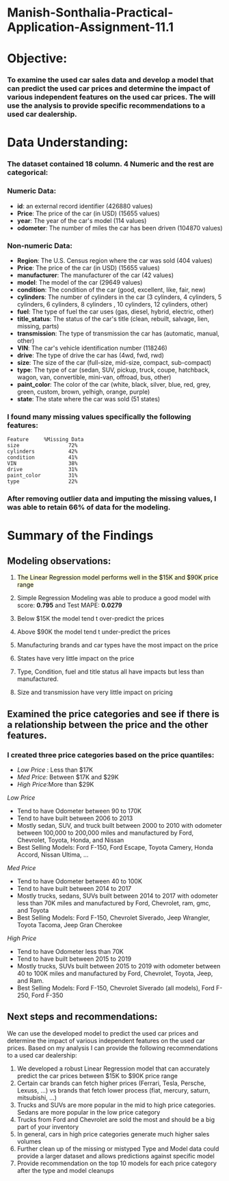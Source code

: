 # Manish-Sonthalia-Practical-Application-Assignment-11.1

# Objective:   
### To examine the used car sales data and develop a model that can predict the used car prices and determine the impact of various independent features on the used car prices.  The will use the analysis to provide specific recommendations to a used car dealership.

# Data Understanding:
### The dataset contained 18 column. 4 Numeric and the rest are categorical:
### Numeric Data:
- **id**: an external record identifier (426880 values)
- **Price**: The price of the car (in USD) (15655 values)
- **year**: The year of the car's model (114 values)
- **odometer**: The number of miles the car has been driven (104870 values)

### Non-numeric Data:
- **Region**: The U.S. Census region where the car was sold (404 values)
- **Price**: The price of the car (in USD) (15655 values)
- **manufacturer**: The manufacturer of the car (42 values)
- **model**: The model of the car (29649 values)
- **condition**: The condition of the car (good, excellent, like, fair, new)
- **cylinders**: The number of cylinders in the car (3 cylinders, 4 cylinders, 5 cylinders, 6 cylinders, 8 cylinders , 10 cylinders, 12 cylinders, other)
- **fuel**: The type of fuel the car uses (gas, diesel, hybrid, electric, other)
- **title_status**: The status of the car's title (clean, rebuilt, salvage, lien, missing, parts)
- **transmission**: The type of transmission the car has (automatic, manual, other)
- **VIN**: The car's vehicle identification number (118246)
- **drive**: The type of drive the car has (4wd, fwd, rwd)
- **size**: The size of the car (full-size, mid-size, compact, sub-compact)
- **type**: The type of car (sedan, SUV, pickup, truck, coupe, hatchback, wagon, van, convertible, mini-van, offroad, bus, other)
- **paint_color**: The color of the car (white, black, silver, blue, red, grey, green, custom, brown, yelhigh, orange, purple)
- **state**: The state where the car was sold (51 states)

### I found many missing values specifically the following features:
	
	Feature		%Missing Data
	size            	72%
	cylinders       	42%
	condition       	41%
	VIN             	38%
	drive           	31%
	paint_color     	31%
	type            	22%
	
### After removing outlier data and imputing the missing values, I was able to retain **66%** of data for the modeling.


# Summary of the Findings

## Modeling observations:  

1. <mark style="background-color: lightyellow">The Linear Regression model performs well in the $15K and $90K price range</mark>
2. Simple Regression Modeling was able to produce a good model with score: **0.795** and Test MAPE: **0.0279**

3. Below $15K the model tend t over-predict the prices

4. Above $90K the model tend t under-predict the prices

5. Manufacturing brands and car types have the most impact on the price
6. States have very little impact on the price
7. Type, Condition, fuel and title status all have impacts but less than manufactured.
8. Size and transmission have very little impact on pricing


## Examined the price categories and see if there is a relationship between the price and the other features.

### I created three price categories based on the price quantiles: 
* _Low Price_ : Less than $17K
* _Med Price_: Between $17K and $29K
* _High Price_:More than $29K 


_Low Price_ 
* Tend to have Odometer between 90 to 170K
* Tend to have built between 2006 to 2013
* Mostly sedan, SUV, and truck built between 2000 to 2010 with odometer between 100,000 to 200,000 miles and manufactured by Ford, Chevrolet, Toyota, Honda, and Nissan
*  Best Selling Models:  Ford F-150, Ford Escape, Toyota Camery, Honda Accord, Nissan Ultima, ... 


_Med Price_ 
* Tend to have Odometer between 40 to 100K
* Tend to have built between 2014 to 2017
* Mostly trucks, sedans, SUVs built between 2014 to 2017 with odometer less than 70K miles and manufactured by Ford, Chevrolet, ram, gmc, and Toyota
* Best Selling Models: Ford F-150, Chevrolet Siverado, Jeep Wrangler, Toyota Tacoma, Jeep Gran Cherokee


_High Price_ 
* Tend to have Odometer less than 70K
* Tend to have built between 2015 to 2019
* Mostly trucks, SUVs built between 2015 to 2019 with odometer between 40 to 100K miles and manufactured by Ford, Chevrolet, Toyota, Jeep, and Ram.
* Best Selling Models: Ford F-150, Chevrolet Siverado (all models), Ford F-250, Ford F-350


## Next steps and recommendations:

We can use the developed model to predict the used car prices and determine the impact of various independent features on the used car prices.  Based on my analysis I can provide the following recommendations to a used car dealership:

1.  We developed a robust Linear Regression model that can accurately predict the car prices between $15K to $90K price range
2.  Certain car brands can fetch higher prices (Ferrari, Tesla, Persche, Lexuss, ...) vs brands that fetch lower process (fiat, mercury, saturn, mitsubishi, ...)
3.  Trucks and SUVs are more popular in the mid to high price categories.  Sedans are more popular in the low price category
4.  Trucks from Ford and Chevrolet are sold the most and should be a big part of your inventory
5.  In general, cars in high price categories generate much higher sales volumes
6.  Further clean up of the missing or mistyped Type and Model data could provide a larger dataset and allows predictions against specific model
7.  Provide recommendation on the top 10 models for each price category after the type and model cleanups 
